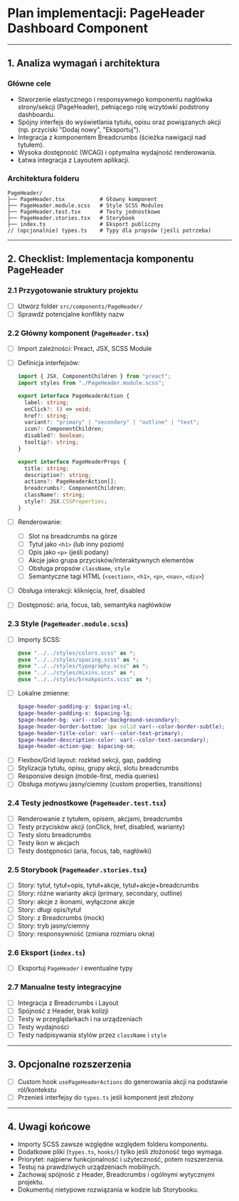 # Plan implementacji: **PageHeader Dashboard Component**

---

## 1. Analiza wymagań i architektura

### Główne cele

- Stworzenie elastycznego i responsywnego komponentu nagłówka strony/sekcji (PageHeader), pełniącego rolę wizytówki podstrony dashboardu.
- Spójny interfejs do wyświetlania tytułu, opisu oraz powiązanych akcji (np. przyciski "Dodaj nowy", "Eksportuj").
- Integracja z komponentem Breadcrumbs (ścieżka nawigacji nad tytułem).
- Wysoka dostępność (WCAG) i optymalna wydajność renderowania.
- Łatwa integracja z Layoutem aplikacji.

### Architektura folderu

```
PageHeader/
├── PageHeader.tsx           # Główny komponent
├── PageHeader.module.scss   # Style SCSS Modules
├── PageHeader.test.tsx      # Testy jednostkowe
├── PageHeader.stories.tsx   # Storybook
├── index.ts                 # Eksport publiczny
// (opcjonalnie) types.ts    # Typy dla propsów (jeśli potrzeba)
```

---

## 2. Checklist: Implementacja komponentu PageHeader

### 2.1 Przygotowanie struktury projektu

- [ ] Utwórz folder `src/components/PageHeader/`
- [ ] Sprawdź potencjalne konflikty nazw

### 2.2 Główny komponent (`PageHeader.tsx`)

- [ ] Import zależności: Preact, JSX, SCSS Module
- [ ] Definicja interfejsów:

  ```ts
  import { JSX, ComponentChildren } from "preact";
  import styles from "./PageHeader.module.scss";

  export interface PageHeaderAction {
    label: string;
    onClick?: () => void;
    href?: string;
    variant?: "primary" | "secondary" | "outline" | "text";
    icon?: ComponentChildren;
    disabled?: boolean;
    tooltip?: string;
  }

  export interface PageHeaderProps {
    title: string;
    description?: string;
    actions?: PageHeaderAction[];
    breadcrumbs?: ComponentChildren;
    className?: string;
    style?: JSX.CSSProperties;
  }
  ```

- [ ] Renderowanie:
  - [ ] Slot na breadcrumbs na górze
  - [ ] Tytuł jako `<h1>` (lub inny poziom)
  - [ ] Opis jako `<p>` (jeśli podany)
  - [ ] Akcje jako grupa przycisków/interaktywnych elementów
  - [ ] Obsługa propsów `className`, `style`
  - [ ] Semantyczne tagi HTML (`<section>`, `<h1>`, `<p>`, `<nav>`, `<div>`)
- [ ] Obsługa interakcji: kliknięcia, href, disabled
- [ ] Dostępność: aria, focus, tab, semantyka nagłówków

### 2.3 Style (`PageHeader.module.scss`)

- [ ] Importy SCSS:
  ```scss
  @use "../../styles/colors.scss" as *;
  @use "../../styles/spacing.scss" as *;
  @use "../../styles/typography.scss" as *;
  @use "../../styles/mixins.scss" as *;
  @use "../../styles/breakpoints.scss" as *;
  ```
- [ ] Lokalne zmienne:
  ```scss
  $page-header-padding-y: $spacing-xl;
  $page-header-padding-x: $spacing-lg;
  $page-header-bg: var(--color-background-secondary);
  $page-header-border-bottom: 1px solid var(--color-border-subtle);
  $page-header-title-color: var(--color-text-primary);
  $page-header-description-color: var(--color-text-secondary);
  $page-header-action-gap: $spacing-sm;
  ```
- [ ] Flexbox/Grid layout: rozkład sekcji, gap, padding
- [ ] Stylizacja tytułu, opisu, grupy akcji, slotu breadcrumbs
- [ ] Responsive design (mobile-first, media queries)
- [ ] Obsługa motywu jasny/ciemny (custom properties, transitions)

### 2.4 Testy jednostkowe (`PageHeader.test.tsx`)

- [ ] Renderowanie z tytułem, opisem, akcjami, breadcrumbs
- [ ] Testy przycisków akcji (onClick, href, disabled, warianty)
- [ ] Testy slotu breadcrumbs
- [ ] Testy ikon w akcjach
- [ ] Testy dostępności (aria, focus, tab, nagłówki)

### 2.5 Storybook (`PageHeader.stories.tsx`)

- [ ] Story: tytuł, tytuł+opis, tytuł+akcje, tytuł+akcje+breadcrumbs
- [ ] Story: różne warianty akcji (primary, secondary, outline)
- [ ] Story: akcje z ikonami, wyłączone akcje
- [ ] Story: długi opis/tytuł
- [ ] Story: z Breadcrumbs (mock)
- [ ] Story: tryb jasny/ciemny
- [ ] Story: responsywność (zmiana rozmiaru okna)

### 2.6 Eksport (`index.ts`)

- [ ] Eksportuj `PageHeader` i ewentualne typy

### 2.7 Manualne testy integracyjne

- [ ] Integracja z Breadcrumbs i Layout
- [ ] Spójność z Header, brak kolizji
- [ ] Testy w przeglądarkach i na urządzeniach
- [ ] Testy wydajności
- [ ] Testy nadpisywania stylów przez `className` i `style`

---

## 3. Opcjonalne rozszerzenia

- [ ] Custom hook `usePageHeaderActions` do generowania akcji na podstawie ról/kontekstu
- [ ] Przenieś interfejsy do `types.ts` jeśli komponent jest złożony

---

## 4. Uwagi końcowe

- Importy SCSS zawsze względne względem folderu komponentu.
- Dodatkowe pliki (`types.ts`, `hooks/`) tylko jeśli złożoność tego wymaga.
- Priorytet: najpierw funkcjonalność i użyteczność, potem rozszerzenia.
- Testuj na prawdziwych urządzeniach mobilnych.
- Zachowaj spójność z Header, Breadcrumbs i ogólnymi wytycznymi projektu.
- Dokumentuj nietypowe rozwiązania w kodzie lub Storybooku.
